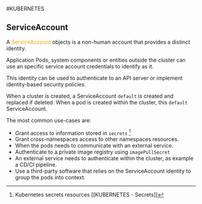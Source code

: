 #KUBERNETES 

## ServiceAccount

A <span style="color:orange;">ServiceAccount</span> objects is a non-human account that provides a distinct identity. 

Application Pods, system components or entities outside the cluster can use an specific service account credentials to identify as it. 

This identity can be used to authenticate to an API server or implement identity-based security policies. 

When a cluster is created, a ServiceAccount `default` is created and replaced if deleted. When a pod is created within the cluster, this `default` ServiceAccount. 

The most common use-cases are: 

* Grant access to information stored in `secrets` [^1]
* Grant cross-namespaces access to other namespaces resources. 
* When the pods needs to communicate with an external service. 
* Authenticate to a private image registry using `imagePullSecret`
* An external service needs to authenticate within the cluster, as example a CD/CI pipeline. 
* Use a third-party software that relies on the ServiceAccount identity to group the pods into context. 



[^1]: Kubernetes secrets resources [[KUBERNETES - Secrets]]